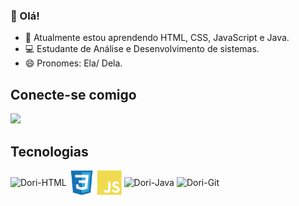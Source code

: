 ### 👋 Olá! 

- 🌱 Atualmente estou aprendendo HTML, CSS, JavaScript e Java.
- 💻 Estudante de Análise e Desenvolvimento de sistemas.
- 😄 Pronomes: Ela/ Dela.



<h2>Conecte-se comigo</h2>

  <a href="https://www.linkedin.com/in/dorivaniasm/" target="_blank"><img src="https://img.shields.io/badge/-LinkedIn-%230077B5?style=for-the-badge&logo=linkedin&logoColor=white" target="_blank"></a> 
  

<div> 
  <h2>Tecnologias</h2>
  <img align="center" alt="Dori-HTML" height="40" width="40" src="https://cdn.jsdelivr.net/gh/devicons/devicon@latest/icons/html5/html5-original.svg"/>
  
          
  <img align="center" alt="Dori-CSS" height="40" width="40" src="https://raw.githubusercontent.com/devicons/devicon/master/icons/css3/css3-original.svg">
  <img align="center" alt="Dori-Js" height="40" width="40" src="https://raw.githubusercontent.com/devicons/devicon/master/icons/javascript/javascript-plain.svg">
  <img align="center" alt="Dori-Java" height="40" width="40" src="https://cdn.jsdelivr.net/gh/devicons/devicon@latest/icons/java/java-original.svg"/>
  <img align="center" alt="Dori-Git" height="40" width="40" src="https://cdn.jsdelivr.net/gh/devicons/devicon@latest/icons/git/git-original.svg"/>              
</div>
  

